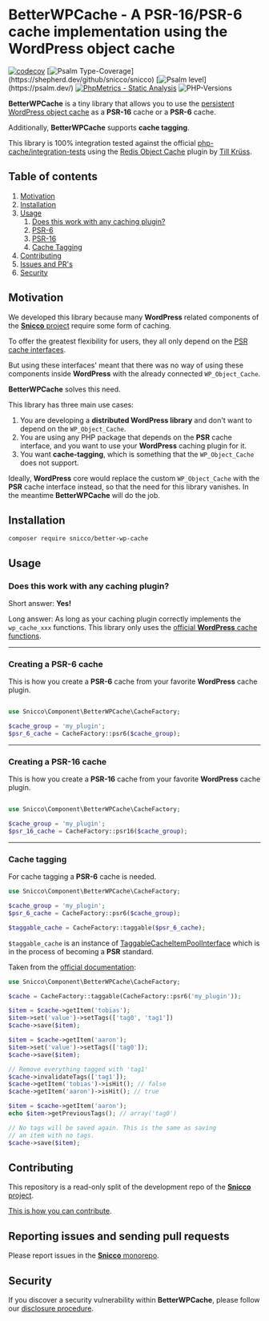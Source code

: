 # BetterWPCache - A PSR-16/PSR-6 cache implementation using the WordPress object cache

[![codecov](https://img.shields.io/badge/Coverage-100%25-success
)](https://codecov.io/gh/snicco/snicco)
[![Psalm Type-Coverage](https://shepherd.dev/github/snicco/snicco/coverage.svg?)](https://shepherd.dev/github/snicco/snicco)
[![Psalm level](https://shepherd.dev/github/snicco/snicco/level.svg?)](https://psalm.dev/)
[![PhpMetrics - Static Analysis](https://img.shields.io/badge/PhpMetrics-Static_Analysis-2ea44f)](https://snicco.github.io/snicco/phpmetrics/BetterWPCache/index.html)
![PHP-Versions](https://img.shields.io/badge/PHP-%5E7.4%7C%5E8.0%7C%5E8.1-blue)

**BetterWPCache** is a tiny library that allows you to use
the [persistent WordPress object cache](https://developer.wordpress.org/reference/classes/wp_object_cache/)
as a **PSR-16** cache or a **PSR-6** cache.

Additionally, **BetterWPCache** supports **cache tagging**.

This library is 100% integration tested against the
official [php-cache/integration-tests](https://github.com/php-cache/integration-tests) using
the [Redis Object Cache](https://github.com/rhubarbgroup/redis-cache) plugin by [Till Krüss](https://github.com/tillkruss).

## Table of contents

1. [Motivation](#motivation)
2. [Installation](#installation)
3. [Usage](#usage)
    1. [Does this work with any caching plugin?]()
    2. [PSR-6](#creating-a-psr-16-cache)
    3. [PSR-16](#creating-a-psr-6-cache)
    4. [Cache Tagging](#cache-tagging)
4. [Contributing](#contributing)
5. [Issues and PR's](#reporting-issues-and-sending-pull-requests)
6. [Security](#security)

## Motivation

We developed this library because many **WordPress** related components of the
[**Snicco** project](https://github.com/snicco/snicco) require some form of caching.

To offer the greatest flexibility for users, they all only depend on
the [PSR cache interfaces](https://www.php-fig.org/psr/psr-6/).

But using these interfaces' meant that there was no way of using these components inside **WordPress**
with the already connected `WP_Object_Cache`.

**BetterWPCache** solves this need.

This library has three main use cases:

1. You are developing a **distributed WordPress library** and don't want to depend on the `WP_Object_Cache`.
2. You are using any PHP package that depends on the **PSR** cache interface, and you want to use your **WordPress**
   caching plugin for it.
3. You want **cache-tagging**, which is something that the `WP_Object_Cache` does not support.

Ideally, **WordPress** core would replace the custom `WP_Object_Cache` with the **PSR** cache interface instead, so that
the need for this library vanishes. In the meantime **BetterWPCache** will do the job.

## Installation

```shell
composer require snicco/better-wp-cache
```

## Usage

### Does this work with any caching plugin?

Short answer: **Yes!**

Long answer: As long as your caching plugin correctly implements the `wp_cache_xxx` functions. This library only uses
the
[official **WordPress** cache functions](https://github.com/WordPress/wordpress-develop/blob/5.9/src/wp-includes/cache.php).

---

### Creating a PSR-6 cache

This is how you create a **PSR-6** cache from your favorite **WordPress** cache plugin.

```php

use Snicco\Component\BetterWPCache\CacheFactory;

$cache_group = 'my_plugin';
$psr_6_cache = CacheFactory::psr6($cache_group);

```

---

### Creating a PSR-16 cache

This is how you create a **PSR-16** cache from your favorite **WordPress** cache plugin.

```php

use Snicco\Component\BetterWPCache\CacheFactory;

$cache_group = 'my_plugin';
$psr_16_cache = CacheFactory::psr16($cache_group);

```

---

### Cache tagging

For cache tagging a **PSR-6** cache is needed.

```php
use Snicco\Component\BetterWPCache\CacheFactory;

$cache_group = 'my_plugin';
$psr_6_cache = CacheFactory::psr6($cache_group);

$taggable_cache = CacheFactory::taggable($psr_6_cache);
```

`$taggable_cache` is an instance of [TaggableCacheItemPoolInterface](http://www.php-cache.com/en/latest/#tagging) which
is in the process of becoming a **PSR** standard.

Taken from the [official documentation](http://www.php-cache.com/en/latest/#tagging):

```php
use Snicco\Component\BetterWPCache\CacheFactory;

$cache = CacheFactory::taggable(CacheFactory::psr6('my_plugin'));

$item = $cache->getItem('tobias');
$item->set('value')->setTags(['tag0', 'tag1'])
$cache->save($item);

$item = $cache->getItem('aaron');
$item->set('value')->setTags(['tag0']);
$cache->save($item);

// Remove everything tagged with 'tag1'
$cache->invalidateTags(['tag1']);
$cache->getItem('tobias')->isHit(); // false
$cache->getItem('aaron')->isHit(); // true

$item = $cache->getItem('aaron');
echo $item->getPreviousTags(); // array('tag0')

// No tags will be saved again. This is the same as saving
// an item with no tags.
$cache->save($item);
```

## Contributing

This repository is a read-only split of the development repo of the [**Snicco** project](https://github.com/snicco/snicco).

[This is how you can contribute](https://github.com/snicco/snicco/blob/master/CONTRIBUTING.md).

## Reporting issues and sending pull requests

Please report issues in the
[**Snicco** monorepo](https://github.com/snicco/snicco/blob/master/CONTRIBUTING.md##using-the-issue-tracker).

## Security

If you discover a security vulnerability within **BetterWPCache**, please follow
our [disclosure procedure](https://github.com/snicco/snicco/blob/master/SECURITY.md).
